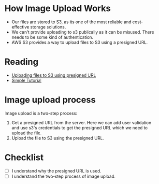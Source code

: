 # How Image Upload Works
- Our files are stored to S3, as its one of the most reliable and cost-effective storage solutions.
- We can't provide uploading to s3 publically as it can be misused. There needs to be some kind of authentication.
- AWS S3 provides a way to upload files to S3 using a presigned URL.

# Reading
- [Uploading files to S3 using presigned URL](https://docs.aws.amazon.com/AmazonS3/latest/userguide/PresignedUrlUploadObject.html)
- [Simple Tutorial](https://medium.com/@aidan.hallett/securing-aws-s3-uploads-using-presigned-urls-aa821c13ae8d)

# Image upload process
Image upload is a two-step process:
1. Get a presigned URL from the server. Here we can add user validation and use s3's credentials to get the presigned 
URL which we need to upload the file.
2. Upload the file to S3 using the presigned URL.


# Checklist
- [ ] I understand why the presigned URL is used.
- [ ] I understand the two-step process of image upload.
